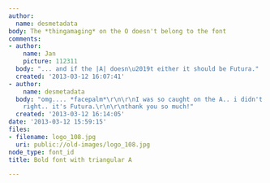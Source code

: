 ```yaml
---
author:
  name: desmetadata
body: The *thingamaging* on the O doesn't belong to the font
comments:
- author:
    name: Jan
    picture: 112311
  body: "... and if the |A| doesn\u2019t either it should be Futura."
  created: '2013-03-12 16:07:41'
- author:
    name: desmetadata
  body: "omg.... *facepalm*\r\n\r\nI was so caught on the A.. i didn't see it. You're
    right.. it's Futura.\r\n\r\nthank you so much!"
  created: '2013-03-12 16:14:05'
date: '2013-03-12 15:59:15'
files:
- filename: logo_108.jpg
  uri: public://old-images/logo_108.jpg
node_type: font_id
title: Bold font with triangular A

---
```

